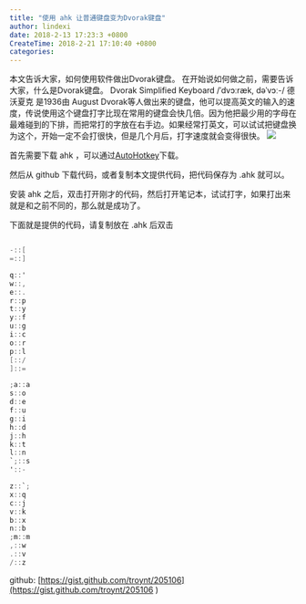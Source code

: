 ```yaml
---
title: "使用 ahk 让普通键盘变为Dvorak键盘"
author: lindexi
date: 2018-2-13 17:23:3 +0800
CreateTime: 2018-2-21 17:10:40 +0800
categories: 
---
```


本文告诉大家，如何使用软件做出Dvorak键盘。
在开始说如何做之前，需要告诉大家，什么是Dvorak键盘。 Dvorak Simplified Keyboard /ˈdvɔːræk, dəˈvɔː-/ 德沃夏克 是1936由 August Dvorak等人做出来的键盘，他可以提高英文的输入的速度，传说使用这个键盘打字比现在常用的键盘会快几倍。因为他把最少用的字母在最难碰到的下排，而把常打的字放在右手边。如果经常打英文，可以试试把键盘换为这个，开始一定不会打很快，但是几个月后，打字速度就会变得很快。
![](http://7xqpl8.com1.z0.glb.clouddn.com/34fdad35-5dfe-a75b-2b4b-8c5e313038e2%2F2017819214.jpg)

<!--more-->


<!-- csdn -->

首先需要下载 ahk ，可以通过[AutoHotkey](https://autohotkey.com/)下载。

然后从 github 下载代码，或者复制本文提供代码，把代码保存为 .ahk 就可以。

安装 ahk 之后，双击打开刚才的代码，然后打开笔记本，试试打字，如果打出来就是和之前不同的，那么就是成功了。

下面就是提供的代码，请复制放在 .ahk 后双击

```csharp

-::[
=::]

q::'
w::,
e::.
r::p
t::y
y::f
u::g
i::c
o::r
p::l
[::/
]::=

;a::a
s::o
d::e
f::u
g::i
h::d
j::h
k::t
l::n
`;::s
'::-

z::`;
x::q
c::j
v::k
b::x
n::b
;m::m
,::w
.::v
/::z
```

github: [https://gist.github.com/troynt/205106](https://gist.github.com/troynt/205106 )

